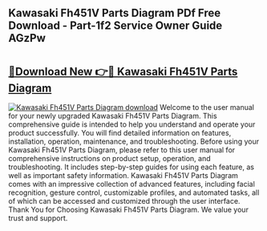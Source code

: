 ## Kawasaki Fh451V Parts Diagram PDf Free Download - Part-1f2 Service Owner Guide AGzPw

# <h2><a href="http://dfs9g8.blite.top/?on=Kawasaki+Fh451V+Parts+Diagram">🔗Download New 👉🔴 Kawasaki Fh451V Parts Diagram</a></h2>

[![Kawasaki Fh451V Parts Diagram download](https://i.imgur.com/lujVjoI.png)](http://dfs9g8.blite.top/?on=Kawasaki+Fh451V+Parts+Diagram)
Welcome to the user manual for your newly upgraded Kawasaki Fh451V Parts Diagram. This comprehensive guide is intended to help you understand and operate your product successfully. You will find detailed information on features, installation, operation, maintenance, and troubleshooting. Before using your Kawasaki Fh451V Parts Diagram, please refer to this user manual for comprehensive instructions on product setup, operation, and troubleshooting. It includes step-by-step guides for using each feature, as well as important safety information. Kawasaki Fh451V Parts Diagram comes with an impressive collection of advanced features, including facial recognition, gesture control, customizable profiles, and automated tasks, all of which can be accessed and customized through the user interface. Thank You for Choosing Kawasaki Fh451V Parts Diagram. We value your trust and support.
